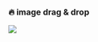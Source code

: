 ### 🔥 image drag & drop

![](https://images.velog.io/images/abcd8637/post/bb8eb6ea-5110-4fe5-a44a-0982fe75984f/image-upload.gif)